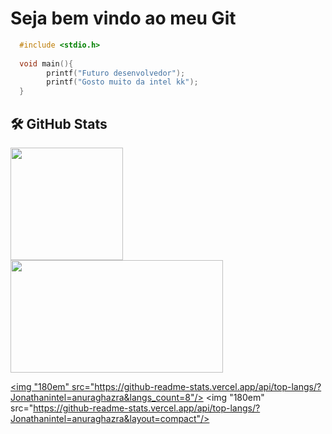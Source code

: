 # Seja bem vindo ao meu Git
```C
  #include <stdio.h>
  
  void main(){
        printf("Futuro desenvolvedor");
        printf("Gosto muito da intel kk");
  }
```
## 🛠️ GitHub Stats
<div>
  <a href="https://github.com/Jonathanintel">
  <img height="180em" src="https://github-readme-stats-eight-theta.vercel.app/api?username=Jonathanintel&show_icons=true&theme=tokyonight&include_all_commits=true&count_private=true"/>
  <img height="180em" width="340em" src="https://github-readme-stats-eight-theta.vercel.app/api/top-langs/?username=Jonathanintel&layout=compact&langs_count=8&theme=tokyonight"/>
    
   <img "180em" src="https://github-readme-stats.vercel.app/api/top-langs/?Jonathanintel=anuraghazra&langs_count=8"/>
   <img "180em" src="https://github-readme-stats.vercel.app/api/top-langs/?Jonathanintel=anuraghazra&layout=compact"/>
<div>
